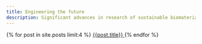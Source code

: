```yaml
---
title: Engineering the future
description: Significant advances in research of sustainable biomaterials
---
```


{% for post in site.posts limit:4 %}
<a href="{{post.url}}"> {{post.title}} </a>
{% endfor %}